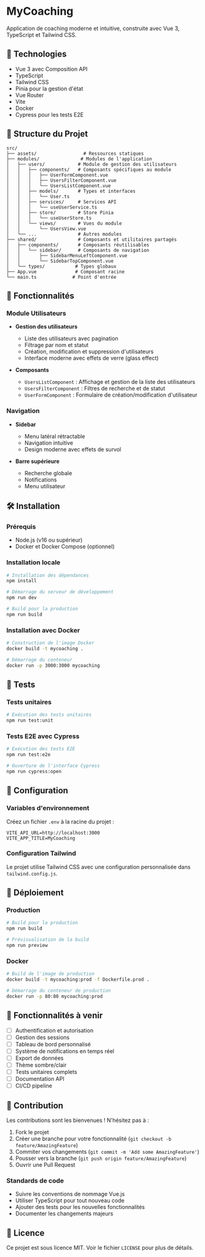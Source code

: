 # MyCoaching

Application de coaching moderne et intuitive, construite avec Vue 3, TypeScript et Tailwind CSS.

## 🚀 Technologies

- Vue 3 avec Composition API
- TypeScript
- Tailwind CSS
- Pinia pour la gestion d'état
- Vue Router
- Vite
- Docker
- Cypress pour les tests E2E

## 📁 Structure du Projet

```
src/
├── assets/                 # Ressources statiques
├── modules/               # Modules de l'application
│   ├── users/            # Module de gestion des utilisateurs
│   │   ├── components/   # Composants spécifiques au module
│   │   │   ├── UserFormComponent.vue
│   │   │   ├── UsersFilterComponent.vue
│   │   │   └── UsersListComponent.vue
│   │   ├── models/       # Types et interfaces
│   │   │   └── User.ts
│   │   ├── services/     # Services API
│   │   │   └── useUserService.ts
│   │   ├── store/        # Store Pinia
│   │   │   └── useUserStore.ts
│   │   └── views/        # Vues du module
│   │       └── UsersView.vue
│   └── ...               # Autres modules
├── shared/               # Composants et utilitaires partagés
│   ├── components/       # Composants réutilisables
│   │   └── sidebar/      # Composants de navigation
│   │       ├── SidebarMenuLeftComponent.vue
│   │       └── SidebarTopComponent.vue
│   └── types/           # Types globaux
├── App.vue              # Composant racine
└── main.ts             # Point d'entrée
```

## 🎨 Fonctionnalités

### Module Utilisateurs

- **Gestion des utilisateurs**

  - Liste des utilisateurs avec pagination
  - Filtrage par nom et statut
  - Création, modification et suppression d'utilisateurs
  - Interface moderne avec effets de verre (glass effect)

- **Composants**
  - `UsersListComponent` : Affichage et gestion de la liste des utilisateurs
  - `UsersFilterComponent` : Filtres de recherche et de statut
  - `UserFormComponent` : Formulaire de création/modification d'utilisateur

### Navigation

- **Sidebar**

  - Menu latéral rétractable
  - Navigation intuitive
  - Design moderne avec effets de survol

- **Barre supérieure**
  - Recherche globale
  - Notifications
  - Menu utilisateur

## 🛠 Installation

### Prérequis

- Node.js (v16 ou supérieur)
- Docker et Docker Compose (optionnel)

### Installation locale

```bash
# Installation des dépendances
npm install

# Démarrage du serveur de développement
npm run dev

# Build pour la production
npm run build
```

### Installation avec Docker

```bash
# Construction de l'image Docker
docker build -t mycoaching .

# Démarrage du conteneur
docker run -p 3000:3000 mycoaching
```

## 🧪 Tests

### Tests unitaires

```bash
# Exécution des tests unitaires
npm run test:unit
```

### Tests E2E avec Cypress

```bash
# Exécution des tests E2E
npm run test:e2e

# Ouverture de l'interface Cypress
npm run cypress:open
```

## 🔧 Configuration

### Variables d'environnement

Créez un fichier `.env` à la racine du projet :

```env
VITE_API_URL=http://localhost:3000
VITE_APP_TITLE=MyCoaching
```

### Configuration Tailwind

Le projet utilise Tailwind CSS avec une configuration personnalisée dans `tailwind.config.js`.

## 🚀 Déploiement

### Production

```bash
# Build pour la production
npm run build

# Prévisualisation de la build
npm run preview
```

### Docker

```bash
# Build de l'image de production
docker build -t mycoaching:prod -f Dockerfile.prod .

# Démarrage du conteneur de production
docker run -p 80:80 mycoaching:prod
```

## 🎯 Fonctionnalités à venir

- [ ] Authentification et autorisation
- [ ] Gestion des sessions
- [ ] Tableau de bord personnalisé
- [ ] Système de notifications en temps réel
- [ ] Export de données
- [ ] Thème sombre/clair
- [ ] Tests unitaires complets
- [ ] Documentation API
- [ ] CI/CD pipeline

## 🤝 Contribution

Les contributions sont les bienvenues ! N'hésitez pas à :

1. Fork le projet
2. Créer une branche pour votre fonctionnalité (`git checkout -b feature/AmazingFeature`)
3. Commiter vos changements (`git commit -m 'Add some AmazingFeature'`)
4. Pousser vers la branche (`git push origin feature/AmazingFeature`)
5. Ouvrir une Pull Request

### Standards de code

- Suivre les conventions de nommage Vue.js
- Utiliser TypeScript pour tout nouveau code
- Ajouter des tests pour les nouvelles fonctionnalités
- Documenter les changements majeurs

## 📝 Licence

Ce projet est sous licence MIT. Voir le fichier `LICENSE` pour plus de détails.
